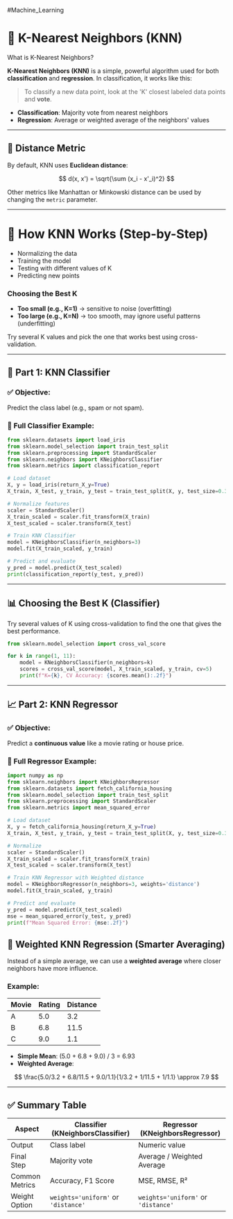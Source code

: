 #Machine_Learning 

# 🧭 K-Nearest Neighbors (KNN) 

 What is K-Nearest Neighbors?

**K-Nearest Neighbors (KNN)** is a simple, powerful algorithm used for both **classification** and **regression**. In classification, it works like this:

> To classify a new data point, look at the 'K' closest labeled data points and **vote**.

- **Classification**: Majority vote from nearest neighbors
- **Regression**: Average or weighted average of the neighbors' values

---
## 📐 Distance Metric

By default, KNN uses **Euclidean distance**:

$$
d(x, x') = \sqrt{\sum (x_i - x'_i)^2}
$$

Other metrics like Manhattan or Minkowski distance can be used by changing the `metric` parameter.

---

# 🧪 How KNN Works (Step-by-Step)
- Normalizing the data
- Training the model
- Testing with different values of K
- Predicting new points

### Choosing the Best K

- **Too small (e.g., K=1)** → sensitive to noise (overfitting)
- **Too large (e.g., K=N)** → too smooth, may ignore useful patterns (underfitting)

Try several K values and pick the one that works best using cross-validation.

---
## 🧭 Part 1: KNN Classifier

### ✅ Objective:
Predict the class label (e.g., spam or not spam).

### 🧪 Full Classifier Example:

```python
from sklearn.datasets import load_iris
from sklearn.model_selection import train_test_split
from sklearn.preprocessing import StandardScaler
from sklearn.neighbors import KNeighborsClassifier
from sklearn.metrics import classification_report

# Load dataset
X, y = load_iris(return_X_y=True)
X_train, X_test, y_train, y_test = train_test_split(X, y, test_size=0.3, random_state=42)

# Normalize features
scaler = StandardScaler()
X_train_scaled = scaler.fit_transform(X_train)
X_test_scaled = scaler.transform(X_test)

# Train KNN Classifier
model = KNeighborsClassifier(n_neighbors=3)
model.fit(X_train_scaled, y_train)

# Predict and evaluate
y_pred = model.predict(X_test_scaled)
print(classification_report(y_test, y_pred))
```

---

## 📊 Choosing the Best K (Classifier)

Try several values of K using cross-validation to find the one that gives the best performance.

```python
from sklearn.model_selection import cross_val_score

for k in range(1, 11):
    model = KNeighborsClassifier(n_neighbors=k)
    scores = cross_val_score(model, X_train_scaled, y_train, cv=5)
    print(f"K={k}, CV Accuracy: {scores.mean():.2f}")
```

---

## 📈 Part 2: KNN Regressor

### ✅ Objective:
Predict a **continuous value** like a movie rating or house price.

### 🧪 Full Regressor Example:

```python
import numpy as np
from sklearn.neighbors import KNeighborsRegressor
from sklearn.datasets import fetch_california_housing
from sklearn.model_selection import train_test_split
from sklearn.preprocessing import StandardScaler
from sklearn.metrics import mean_squared_error

# Load dataset
X, y = fetch_california_housing(return_X_y=True)
X_train, X_test, y_train, y_test = train_test_split(X, y, test_size=0.3, random_state=42)

# Normalize
scaler = StandardScaler()
X_train_scaled = scaler.fit_transform(X_train)
X_test_scaled = scaler.transform(X_test)

# Train KNN Regressor with Weighted distance
model = KNeighborsRegressor(n_neighbors=3, weights='distance')
model.fit(X_train_scaled, y_train)

# Predict and evaluate
y_pred = model.predict(X_test_scaled)
mse = mean_squared_error(y_test, y_pred)
print(f"Mean Squared Error: {mse:.2f}")
```

## 🧮 Weighted KNN Regression (Smarter Averaging)

Instead of a simple average, we can use a **weighted average** where closer neighbors have more influence.

### Example:

| Movie | Rating | Distance |
|-------|--------|----------|
| A     | 5.0    | 3.2      |
| B     | 6.8    | 11.5     |
| C     | 9.0    | 1.1      |

- **Simple Mean**: (5.0 + 6.8 + 9.0) / 3 = 6.93  
- **Weighted Average**:

$$
\frac{5.0/3.2 + 6.8/11.5 + 9.0/1.1}{1/3.2 + 1/11.5 + 1/1.1} \approx 7.9
$$

---

## ✅ Summary Table

| Aspect         | Classifier (KNeighborsClassifier) | Regressor (KNeighborsRegressor) |
|----------------|-----------------------------------|----------------------------------|
| Output         | Class label                       | Numeric value                   |
| Final Step     | Majority vote                     | Average / Weighted Average      |
| Common Metrics | Accuracy, F1 Score                | MSE, RMSE, R²                   |
| Weight Option  | `weights='uniform'` or `'distance'` | `weights='uniform'` or `'distance'` |